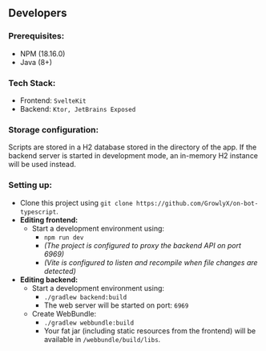 ## Developers

### Prerequisites:
- NPM (18.16.0)
- Java (8+)

### Tech Stack:
- Frontend: `SvelteKit`
- Backend: `Ktor, JetBrains Exposed`

### Storage configuration:
Scripts are stored in a H2 database stored in the directory of the app. If the backend server is started in development mode, an in-memory H2 instance will be used instead.

### Setting up:
- Clone this project using `git clone https://github.com/GrowlyX/on-bot-typescript`.
- **Editing frontend:** 
  - Start a development environment using: 
    - `npm run dev`
    - *(The project is configured to proxy the backend API on port 6969)*
    - *(Vite is configured to listen and recompile when file changes are detected)*
- **Editing backend:**
  - Start a development environment using:
    - `./gradlew backend:build`
    - The web server will be started on port: `6969`
  - Create WebBundle:
    - `./gradlew webbundle:build`
    - Your fat jar (including static resources from the frontend) will be available in `/webbundle/build/libs`.
